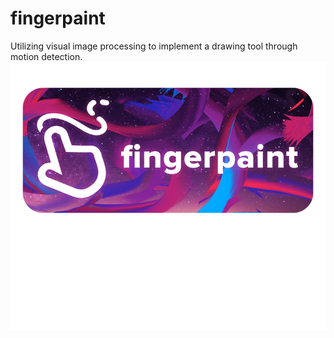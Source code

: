 # fingerpaint
Utilizing visual image processing to implement a drawing tool through motion detection.
![fingerpaint logo](images/facepaint.png)

